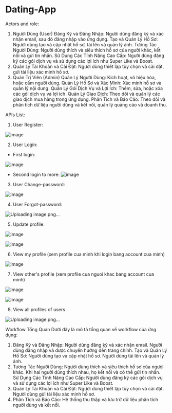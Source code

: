 # Dating-App
Actors and role:
1. Người Dùng (User)
Đăng Ký và Đăng Nhập: Người dùng đăng ký và xác nhận email, sau đó đăng nhập vào ứng dụng.
Tạo và Quản Lý Hồ Sơ: Người dùng tạo và cập nhật hồ sơ, tải lên và quản lý ảnh.
Tương Tác Người Dùng: Người dùng thích và siêu thích hồ sơ của người khác, kết nối và gửi tin nhắn.
Sử Dụng Các Tính Năng Cao Cấp: Người dùng đăng ký các gói dịch vụ và sử dụng các lợi ích như Super Like và Boost.
5. Quản Lý Tài Khoản và Cài Đặt: Người dùng thiết lập tùy chọn và cài đặt, gửi tài liệu xác minh hồ sơ.
2. Quản Trị Viên (Admin)
Quản Lý Người Dùng: Kích hoạt, vô hiệu hóa, hoặc cấm người dùng.
Quản Lý Hồ Sơ và Xác Minh: Xác minh hồ sơ và quản lý nội dung.
Quản Lý Gói Dịch Vụ và Lợi Ích: Thêm, sửa, hoặc xóa các gói dịch vụ và lợi ích.
Quản Lý Giao Dịch: Theo dõi và quản lý các giao dịch mua hàng trong ứng dụng.
Phân Tích và Báo Cáo: Theo dõi và phân tích dữ liệu người dùng và kết nối, quản lý quảng cáo và doanh thu.

APIs List:
1) User Register: 

![image](https://github.com/user-attachments/assets/08a37ca2-cc28-4b0a-bf74-171fd786fabe)

2) User Login:
- First login:

![image](https://github.com/user-attachments/assets/e31765bd-ab2a-4a10-942a-af5b27bf2d17)

- Second login to more:
![image](https://github.com/user-attachments/assets/99010346-c515-41ba-ae0b-e1768dba6e7e)


3) User Change-password:

![image](https://github.com/user-attachments/assets/d05eecf9-e363-484e-834f-d15390c2f0fb)

4) User Forgot-password:

![Uploading image.png…]()


5) Update profile:

![image](https://github.com/user-attachments/assets/fd78ecc6-bdbb-4bd3-bb19-14dbeb02d038)

![image](https://github.com/user-attachments/assets/1b0bef4a-4848-40ab-ab8c-15e8078c5bf1)



6) View my profile (xem profile cua minh khi login bang account cua minh)

![image](https://github.com/user-attachments/assets/0080b497-843e-449d-b825-cf7d9bdf6cee)


7) View other's profile (xem profile cua nguoi khac bang account cua minh)

![image](https://github.com/user-attachments/assets/3e31990e-26d9-48d0-a043-88f5dc489395)

![image](https://github.com/user-attachments/assets/609c7afb-f605-400c-8a90-343f524bed1c)


8) View all profiles of users

![Uploading image.png…]()






Workflow Tổng Quan
Dưới đây là mô tả tổng quan về workflow của ứng dụng:
1. Đăng Ký và Đăng Nhập:
Người dùng đăng ký và xác nhận email.
Người dùng đăng nhập và được chuyển hướng đến trang chính.
Tạo và Quản Lý Hồ Sơ:
Người dùng tạo và cập nhật hồ sơ.
Người dùng tải lên và quản lý ảnh.
3. Tương Tác Người Dùng:
Người dùng thích và siêu thích hồ sơ của người khác.
Khi hai người dùng thích nhau, họ kết nối và có thể gửi tin nhắn.
Sử Dụng Các Tính Năng Cao Cấp:
Người dùng đăng ký các gói dịch vụ và sử dụng các lợi ích như Super Like và Boost.
5. Quản Lý Tài Khoản và Cài Đặt:
Người dùng thiết lập tùy chọn và cài đặt.
Người dùng gửi tài liệu xác minh hồ sơ.
6. Phân Tích và Báo Cáo:
Hệ thống thu thập và lưu trữ dữ liệu phân tích người dùng và kết nối.
